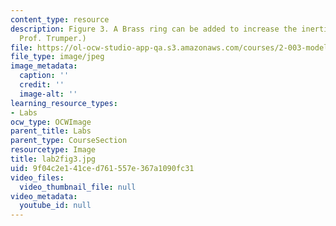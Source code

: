 ```yaml
---
content_type: resource
description: Figure 3. A Brass ring can be added to increase the inertia. (Image by
  Prof. Trumper.)
file: https://ol-ocw-studio-app-qa.s3.amazonaws.com/courses/2-003-modeling-dynamics-and-control-i-spring-2005/9f04c2e141ced761557e367a1090fc31_lab2fig3.jpg
file_type: image/jpeg
image_metadata:
  caption: ''
  credit: ''
  image-alt: ''
learning_resource_types:
- Labs
ocw_type: OCWImage
parent_title: Labs
parent_type: CourseSection
resourcetype: Image
title: lab2fig3.jpg
uid: 9f04c2e1-41ce-d761-557e-367a1090fc31
video_files:
  video_thumbnail_file: null
video_metadata:
  youtube_id: null
---
```

